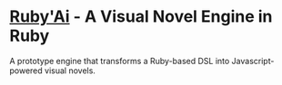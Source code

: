 [Ruby'Ai](http://www.thirdtruck.org/rubyai) - A Visual Novel Engine in Ruby
================================

A prototype engine that transforms a Ruby-based DSL into Javascript-powered visual novels.

